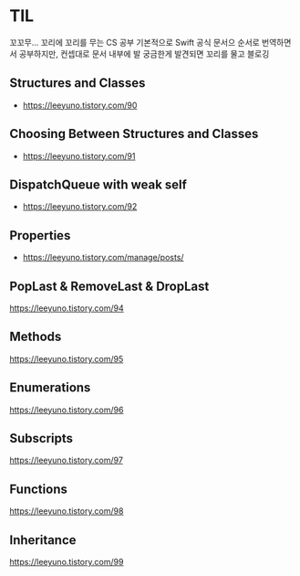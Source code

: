# TIL

꼬꼬무... 꼬리에 꼬리를 무는 CS 공부
기본적으로 Swift 공식 문서으 순서로 번역하면서 공부하지만, 컨셉대로 문서 내부에 발 궁금한게 발견되면 꼬리를 물고 블로깅

## Structures and Classes
- https://leeyuno.tistory.com/90

## Choosing Between Structures and Classes
- https://leeyuno.tistory.com/91

## DispatchQueue with weak self
- https://leeyuno.tistory.com/92

## Properties
- https://leeyuno.tistory.com/manage/posts/

## PopLast & RemoveLast & DropLast
https://leeyuno.tistory.com/94

## Methods
https://leeyuno.tistory.com/95

## Enumerations
https://leeyuno.tistory.com/96

## Subscripts
https://leeyuno.tistory.com/97

## Functions
https://leeyuno.tistory.com/98

## Inheritance
https://leeyuno.tistory.com/99
